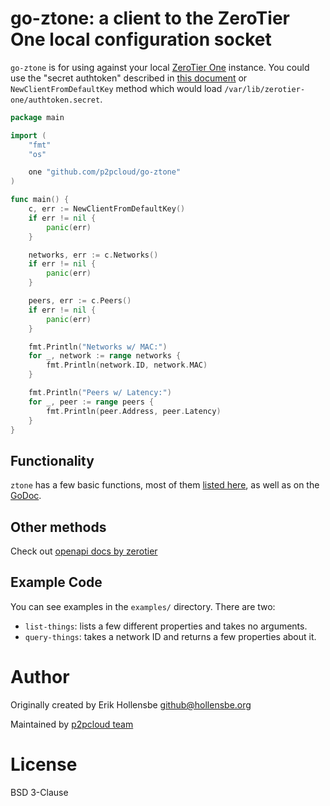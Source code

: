 # go-ztone: a client to the ZeroTier One local configuration socket

`go-ztone` is for using against your local [ZeroTier One](https://www.zerotier.com) instance. You could use the "secret authtoken" described in [this document](https://github.com/zerotier/zerotierone#running) or `NewClientFromDefaultKey` method which would load `/var/lib/zerotier-one/authtoken.secret`.

```go
package main

import (
	"fmt"
	"os"

	one "github.com/p2pcloud/go-ztone"
)

func main() {
	c, err := NewClientFromDefaultKey()
    if err != nil {
		panic(err)
	}

	networks, err := c.Networks()
	if err != nil {
		panic(err)
	}

	peers, err := c.Peers()
	if err != nil {
		panic(err)
	}

	fmt.Println("Networks w/ MAC:")
	for _, network := range networks {
		fmt.Println(network.ID, network.MAC)
	}

	fmt.Println("Peers w/ Latency:")
	for _, peer := range peers {
		fmt.Println(peer.Address, peer.Latency)
	}
}
```

## Functionality

`ztone` has a few basic functions, most of them [listed here](https://github.com/zerotier/ZeroTierOne/blob/master/service/README.md#network-virtualization-service-api), as well as on the [GoDoc](https://pkg.go.dev/github.com/p2pcloud/go-ztone).

## Other methods
Check out [openapi docs by zerotier](https://docs.zerotier.com/openapi/servicev1.json)

## Example Code

You can see examples in the `examples/` directory. There are two:

- `list-things`: lists a few different properties and takes no arguments.
- `query-things`: takes a network ID and returns a few properties about it.

# Author

Originally created by Erik Hollensbe <github@hollensbe.org>

Maintained by [p2pcloud team](https://p2pcloud.io)

# License

BSD 3-Clause
